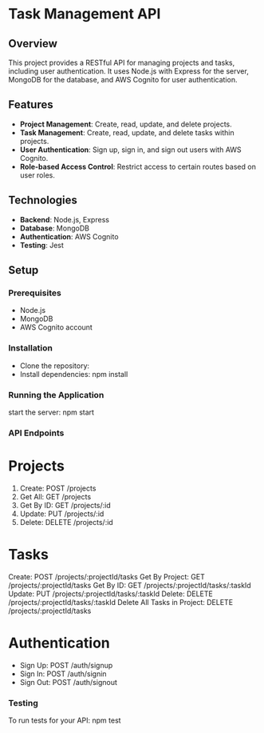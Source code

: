 # Task Management API

## Overview

This project provides a RESTful API for managing projects and tasks, including user authentication. It uses Node.js with Express for the server, MongoDB for the database, and AWS Cognito for user authentication.

## Features

- **Project Management**: Create, read, update, and delete projects.
- **Task Management**: Create, read, update, and delete tasks within projects.
- **User Authentication**: Sign up, sign in, and sign out users with AWS Cognito.
- **Role-based Access Control**: Restrict access to certain routes based on user roles.

## Technologies

- **Backend**: Node.js, Express
- **Database**: MongoDB
- **Authentication**: AWS Cognito
- **Testing**: Jest

## Setup

### Prerequisites

- Node.js
- MongoDB
- AWS Cognito account

### Installation
- Clone the repository:
- Install dependencies: npm install

### Running the Application
start the server: npm start

### API Endpoints

# Projects
1. Create: POST /projects
2. Get All: GET /projects
3. Get By ID: GET /projects/:id
4. Update: PUT /projects/:id
5. Delete: DELETE /projects/:id

# Tasks
Create: POST /projects/:projectId/tasks
Get By Project: GET /projects/:projectId/tasks
Get By ID: GET /projects/:projectId/tasks/:taskId
Update: PUT /projects/:projectId/tasks/:taskId
Delete: DELETE /projects/:projectId/tasks/:taskId
Delete All Tasks in Project: DELETE /projects/:projectId/tasks

# Authentication
- Sign Up: POST /auth/signup
- Sign In: POST /auth/signin
- Sign Out: POST /auth/signout

### Testing
To run tests for your API: npm test
